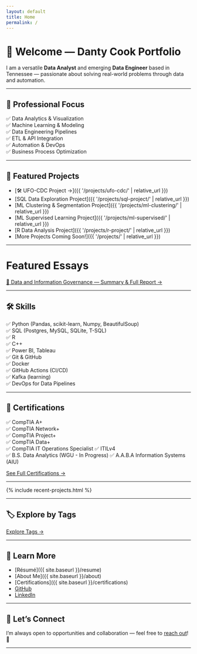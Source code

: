 ```yaml
---
layout: default
title: Home
permalink: /
---
```


# 👋 Welcome — Danty Cook Portfolio

I am a versatile **Data Analyst** and emerging **Data Engineer** based in Tennessee — passionate about solving real-world problems through data and automation.

---

## 🎯 Professional Focus

✅ Data Analytics & Visualization  
✅ Machine Learning & Modeling  
✅ Data Engineering Pipelines  
✅ ETL & API Integration  
✅ Automation & DevOps  
✅ Business Process Optimization

---

## 💼 Featured Projects

- [🛠️ UFO-CDC Project →]({{ '/projects/ufo-cdc/' | relative_url }})
- [SQL Data Exploration Project]({{ '/projects/sql-project/' | relative_url }})
- [ML Clustering & Segmentation Project]({{ '/projects/ml-clustering/' | relative_url }})
- [ML Supervised Learning Project]({{ '/projects/ml-supervised/' | relative_url }})
- [R Data Analysis Project]({{ '/projects/r-project/' | relative_url }})
- [More Projects Coming Soon!]({{ '/projects/' | relative_url }})

---

# Featured Essays

[📄 Data and Information Governance — Summary & Full Report →](/essays/data-governance/)


--- 

## 🛠️ Skills

✅ Python (Pandas, scikit-learn, Numpy, BeautifulSoup)  
✅ SQL (Postgres, MySQL, SQLite, T-SQL)  
✅ R  
✅ C++  
✅ Power BI, Tableau  
✅ Git & GitHub  
✅ Docker  
✅ GitHub Actions (CI/CD)  
✅ Kafka (learning)  
✅ DevOps for Data Pipelines

---

## 🏅 Certifications

✅ CompTIA A+  
✅ CompTIA Network+  
✅ CompTIA Project+  
✅ CompTIA Data+  
✅ CompTIA IT Operations Specialist
✅ ITILv4  
✅ B.S. Data Analytics (WGU - In Progress)
✅ A.A.B.A Information Systems (AIU)

[See Full Certifications →](/certifications)

---

{% include recent-projects.html %}

---

## 🏷️ Explore by Tags

[Explore Tags →](/tags)

---

## 📄 Learn More

- [Résumé]({{ site.baseurl }}/resume)
- [About Me]({{ site.baseurl }}/about)
- [Certifications]({{ site.baseurl }}/certifications)
- [GitHub](https://github.com/dantydcook)
- [LinkedIn](https://www.linkedin.com/in/dantydcook)

---

## 🤝 Let’s Connect

I’m always open to opportunities and collaboration — feel free to [reach out](mailto:DantyDCook@gmail.com)! 🚀

---

